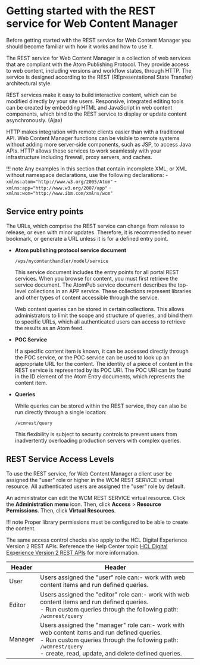 # Getting started with the REST service for Web Content Manager

Before getting started with the REST service for Web Content Manager you should become familiar with how it works and how to use it.

The REST service for Web Content Manager is a collection of web services that are compliant with the Atom Publishing Protocol. They provide access to web content, including versions and workflow states, through HTTP. The service is designed according to the REST (REpresentational State Transfer) architectural style.

REST services make it easy to build interactive content, which can be modified directly by your site users. Responsive, integrated editing tools can be created by embedding HTML and JavaScript in web content components, which bind to the REST service to display or update content asynchronously. (Ajax)

HTTP makes integration with remote clients easier than with a traditional API. Web Content Manager functions can be visible to remote systems without adding more server-side components, such as JSP, to access Java APIs. HTTP allows these services to work seamlessly with your infrastructure including firewall, proxy servers, and caches.

!!! note
    Any examples in this section that contain incomplete XML, or XML without namespace declarations, use the following declarations:
    -   `xmlns:atom="http://www.w3.org/2005/Atom"`
    -   `xmlns:app="http://www.w3.org/2007/app"`
    -   `xmlns:wcm="http://www.ibm.com/xmlns/wcm"`

## Service entry points

The URLs, which comprise the REST service can change from release to release, or even with minor updates. Therefore, it is recommended to never bookmark, or generate a URL unless it is for a defined entry point.

-   **Atom publishing protocol service document**

    ```
    /wps/mycontenthandler/model/service
    ```

    This service document includes the entry points for all portal REST services. When you browse for content, you must first retrieve the service document. The AtomPub service document describes the top-level collections in an APP service. These collections represent libraries and other types of content accessible through the service.

    Web content queries can be stored in certain collections. This allows administrators to limit the scope and structure of queries, and bind them to specific URLs, which all authenticated users can access to retrieve the results as an Atom feed.

-   **POC Service**

    If a specific content item is known, it can be accessed directly through the POC service, or the POC service can be used to look up an appropriate URL for the content. The identity of a piece of content in the REST service is represented by its POC URI. The POC URI can be found in the ID element of the Atom Entry documents, which represents the content item.

-   **Queries**

    While queries can be stored within the REST service, they can also be run directly through a single location:

    ```
    /wcmrest/query
    ```

    This flexibility is subject to security controls to prevent users from inadvertently overloading production servers with complex queries.


## REST Service Access Levels

To use the REST service, for Web Content Manager a client user be assigned the "user" role or higher in the WCM REST SERVICE virtual resource. All authenticated users are assigned the "user" role by default.

An administrator can edit the WCM REST SERVICE virtual resource. Click the **Administration menu** icon. Then, click **Access** \> **Resource Permissions**. Then, click **Virtual Resources**.

!!! note
    Proper library permissions must be configured to be able to create the content.

The same access control checks also apply to the HCL Digital Experience Version 2 REST APIs. Reference the Help Center topic [HCL Digital Experience Version 2 REST APIs](https://help.hcltechsw.com/digital-experience/8.5/wcm/dx_v2_rest_api.html) for more information.

|Header|Header|
|------|------|
|User|Users assigned the "user" role can:-   work with web content items and run defined queries.|
|Editor|Users assigned the "editor" role can:-   work with web content items and run defined queries. <br>-   Run custom queries through the following path: `/wcmrest/query`|
|Manager|Users assigned the "manager" role can:-   work with web content items and run defined queries. <br>-   Run custom queries through the following path: `/wcmrest/query` <br>-   create, read, update, and delete defined queries.|


